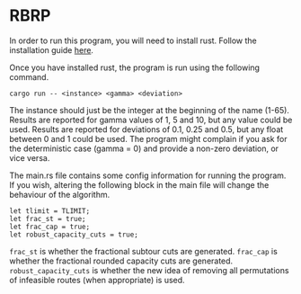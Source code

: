 # RBRP

In order to run this program, you will need to install rust. Follow the installation guide [here](https://doc.rust-lang.org/book/ch01-01-installation.html).

Once you have installed rust, the program is run using the following command.
```
cargo run -- <instance> <gamma> <deviation>
```
The instance should just be the integer at the beginning of the name (1-65). Results are reported for gamma values of 1, 5 and 10, but any value could be used. Results are reported for deviations of 0.1, 0.25 and 0.5, but any float between 0 and 1 could be used. The program might complain if you ask for the deterministic case (gamma = 0) and provide a non-zero deviation, or vice versa. 

The main.rs file contains some config information for running the program. If you wish, altering the following block in the main file will change the behaviour of the algorithm. 

```
let tlimit = TLIMIT;
let frac_st = true;
let frac_cap = true;
let robust_capacity_cuts = true;
```

`frac_st` is whether the fractional subtour cuts are generated. `frac_cap` is whether the fractional rounded capacity cuts are generated. `robust_capacity_cuts` is whether the new idea of removing all permutations of infeasible routes (when appropriate) is used. 